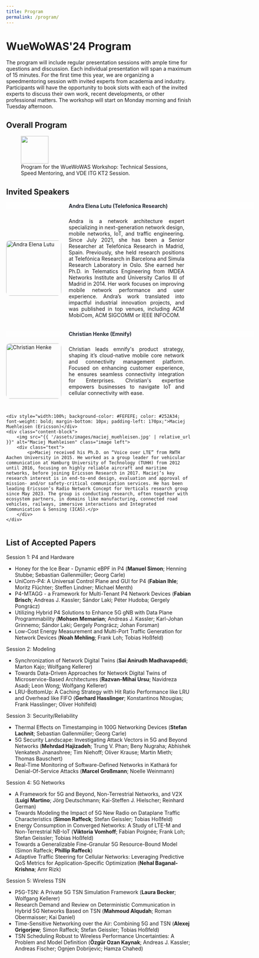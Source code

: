 ```yaml
---
title: Program
permalink: /program/
---
```


<style>
.content-container {
    display: flex;
    flex-direction: column;
}

.content-block {
    display: flex;
    align-items: center;
    margin-bottom: 20px;
}

.content-block .text {
    flex: 1;
    padding: 0 20px;
    text-align: justify;
}

.content-block img {
    width: 150px;
    height: auto;
    border-radius: 10px;
}

.content-block .left {
    order: 0;
}

.content-block .right {
    order: 1;
}
</style>


# WueWoWAS'24 Program

The program will include regular presentation sessions with ample time for questions and discussion. Each individual presentation will span a maximum of 15 minutes. For the first time this year, we are organizing a speedmentoring session with invited experts from academia and industry. Participants will have the opportunity to book slots with each of the invited experts to discuss their own work, recent developments, or other professional matters. The workshop will start on Monday morning and finish Tuesday afternoon. 

## Overall Program

<figure>
	<a href="{{ '/assets/images/Overall_Program_WueWOWAS2024.png' | relative_url }}" class="image-popup">
    <img src="{{ '/assets/images/Overall_Program_WueWOWAS2024.png' | relative_url }}"  width="75" height="75">
  </a>
	  <figcaption>
      Program for the WueWoWAS Workshop: Technical Sessions, Speed Mentoring, and VDE ITG KT2 Session.
    </figcaption>
</figure>

## Invited Speakers
<div class="content-container">      
	<div style="width:100%; background-color: #FEFEFE; color: #252A34; font-weight: bold; margin-bottom: 10px; padding-left: 170px;">Andra Elena Lutu (Telefonica Research)</div>
        <div class="content-block">
            <img src="{{ '/assets/images/andra_lutu.jpg' | relative_url }}" alt="Andra Elena Lutu" class="image left">
            <div class="text">
                <p>Andra is a network architecture expert specializing in next-generation network design, mobile networks, IoT, and traffic engineering. Since July 2021, she has been a Senior Researcher at Telefónica Research in Madrid, Spain. Previously, she held research positions at Telefónica Research in Barcelona and Simula Research Laboratory in Oslo. She earned her Ph.D. in Telematics Engineering from IMDEA Networks Institute and University Carlos III of Madrid in 2014. Her work focuses on improving mobile network performance and user experience. Andra’s work translated into impactful industrial innovation projects, and was published in top venues, including ACM MobiCom, ACM SIGCOMM or IEEE INFOCOM.</p>
            </div>
        </div>
	<div style="width:100%; background-color: #FEFEFE; color: #252A34; font-weight: bold; margin-bottom: 10px; padding-left: 170px;">Christian Henke (Emnify)</div>
	<div class="content-block">
		<img src="{{ '/assets/images/christian_henke.jpg' | relative_url }}" alt="Christian Henke" class="image left">
		<div class="text">
			<p>Christian leads emnify's product strategy, shaping it’s cloud-native mobile core network and connectivity management platform. Focused on enhancing customer experience, he ensures seamless connectivity integration for Enterprises. Christian's expertise empowers businesses to navigate IoT and cellular connectivity with ease.</p>
		</div>
	</div>
	
	<div style="width:100%; background-color: #FEFEFE; color: #252A34; font-weight: bold; margin-bottom: 10px; padding-left: 170px;">Maciej Muehleisen (Ericsson)</div>
	<div class="content-block">
		<img src="{{ '/assets/images/maciej_muehleisen.jpg' | relative_url }}" alt="Maciej Muehleisen" class="image left">
		<div class="text">
			<p>Maciej received his Ph.D. on “Voice over LTE” from RWTH Aachen University in 2015. He worked as a group leader for vehicular communication at Hamburg University of Technology (TUHH) from 2012 until 2016, focusing on highly reliable aircraft and maritime networks, before joining Ericsson Research in 2017. Maciej’s key research interest is in end-to-end design, evaluation and approval of mission- and/or safety-critical communication services. He has been leading Ericsson’s Radio Network Concept for Verticals research group since May 2023. The group is conducting research, often together with ecosystem partners, in domains like manufacturing, connected road vehicles, railways, immersive interactions and Integrated Communication & Sensing (ICAS).</p>
		</div>
	</div>
</div>

## List of Accepted Papers
Session 1: P4 and Hardware
- Honey for the Ice Bear - Dynamic eBPF in P4 (**Manuel Simon**; Henning Stubbe; Sebastian Gallenmüller; Georg Carle)
- UniCorn-P4: A Universal Control Plane and GUI for P4 (**Fabian Ihle**; Moritz Flüchter; Steffen Lindner; Michael Menth)
- P4-MTAGG - a Framework for Multi-Tenant P4 Network Devices (**Fabian Brisch**; Andreas J. Kassler; Sándor Laki; Péter Hudoba; Gergely Pongrácz)
- Utilizing Hybrid P4 Solutions to Enhance 5G gNB with Data Plane Programmability (**Mohsen Memarian**; Andreas J. Kassler; Karl-Johan Grinnemo; Sándor Laki; Gergely Pongrácz; Johan Forsman)
- Low-Cost Energy Measurement and Multi-Port Traffic Generation for Network Devices (**Noah Mehling**; Frank Loh; Tobias Hoßfeld)

Session 2: Modeling
- Synchronization of Network Digital Twins (**Sai Anirudh Madhavapeddi**; Marton Kajo; Wolfgang Kellerer)
- Towards Data-Driven Approaches for Network Digital Twins of Microservice-Based Architectures (**Razvan-Mihai Ursu**; Navidreza Asadi; Leon Wong; Wolfgang Kellerer)
- LRU-BottomUp: A Caching Strategy with Hit Ratio Performance like LRU and Overhead like FIFO (**Gerhard Hasslinger**; Konstantinos Ntougias; Frank Hasslinger; Oliver Hohlfeld)

Session 3: Security/Reliability
- Thermal Effects on Timestamping in 100G Networking Devices (**Stefan Lachnit**; Sebastian Gallenmüller; Georg Carle)
- 5G Security Landscape: Investigating Attack Vectors in 5G and Beyond Networks (**Mehrdad Hajizadeh**; Trung V. Phan; Beny Nugraha; Abhishek Venkatesh Jnanashree; Tim Niehoff; Oliver Krause; Martin Mieth; Thomas Bauschert)
- Real-Time Monitoring of Software-Defined Networks in Kathará for Denial-Of-Service Attacks (**Marcel Großmann**; Noelle Weinmann)

Session 4: 5G Networks
- A Framework for 5G and Beyond, Non-Terrestrial Networks, and V2X (**Luigi Martino**; Jörg Deutschmann; Kai-Steffen J. Hielscher; Reinhard German)
- Towards Modeling the Impact of 5G New Radio on Dataplane Traffic Characteristics (**Simon Raffeck**; Stefan Geissler; Tobias Hoßfeld)
- Energy Consumption in Converged Networks: A Study of LTE-M and Non-Terrestrial NB-IoT (**Viktoria Vomhoff**; Fabian Poignée; Frank Loh; Stefan Geissler; Tobias Hoßfeld)
- Towards a Generalizable Fine-Granular 5G Resource-Bound Model (Simon Raffeck; **Phillip Raffeck**)
- Adaptive Traffic Steering for Cellular Networks: Leveraging Predictive QoS Metrics for Application-Specific Optimization (**Nehal Baganal-Krishna**; Amr Rizk)

Session 5: Wireless TSN
- P5G-TSN: A Private 5G TSN Simulation Framework (**Laura Becker**; Wolfgang Kellerer)
- Research Demand and Review on Deterministic Communication in Hybrid 5G Networks Based on TSN (**Mahmoud Alqudah**; Roman Obermaisser; Kai Daniel)
- Time-Sensitive Networking over the Air: Combining 5G and TSN (**Alexej Grigorjew**; Simon Raffeck; Stefan Geissler; Tobias Hoßfeld)
- TSN Scheduling Robust to Wireless Performance Uncertainties: A Problem and Model Definition (**Özgür Ozan Kaynak**; Andreas J. Kassler; Andreas Fischer; Ognjen Dobrijevic; Hamza Chahed)




